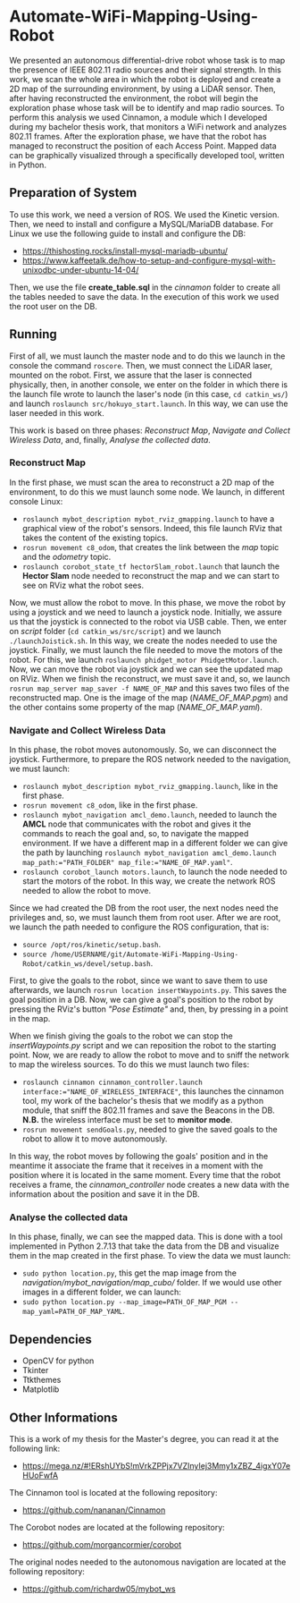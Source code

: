 # Automate-WiFi-Mapping-Using-Robot
We presented an autonomous differential-drive robot whose task is to map the presence of IEEE 802.11 radio sources and their signal strength.
In this work, we scan the whole area in which the robot is deployed and create a 2D map of the surrounding environment, by using a LiDAR sensor. Then, after having reconstructed the environment, the robot will begin the exploration phase whose task will be to identify and map radio sources. To perform this analysis we used Cinnamon, a module which I developed during my bachelor thesis work, that monitors a WiFi network and analyzes 802.11 frames. After the exploration phase, we have that the robot has managed to reconstruct the position of each Access Point. Mapped data can be graphically visualized through a specifically developed tool, written in Python.

## Preparation of System
To use this work, we need a version of ROS. We used the Kinetic version. Then, we need to install and configure a MySQL/MariaDB database. For Linux we use the following guide to install and configure the DB:
- https://thishosting.rocks/install-mysql-mariadb-ubuntu/
- https://www.kaffeetalk.de/how-to-setup-and-configure-mysql-with-unixodbc-under-ubuntu-14-04/

Then, we use the file **create_table.sql** in the *cinnamon* folder to create all the tables needed to save the data.
In the execution of this work we used the root user on the DB.

## Running
First of all, we must launch the master node and to do this we launch in the console the command `roscore`. Then, we must connect the LiDAR laser, mounted on the robot. First, we assure that the laser is connected physically, then, in another console, we enter on the folder in which there is the launch file wrote to launch the laser's node (in this case, `cd catkin_ws/`) and launch `roslaunch src/hokuyo_start.launch`. In this way, we can use the laser needed in this work.

This work is based on three phases: *Reconstruct Map*, *Navigate and Collect Wireless Data*, and, finally, *Analyse the collected data*.

### Reconstruct Map
In the first phase, we must scan the area to reconstruct a 2D map of the environment, to do this we must launch some node. We launch, in different console Linux:
- `roslaunch mybot_description mybot_rviz_gmapping.launch` to have a graphical view of the robot's sensors. Indeed, this file launch RViz that takes the content of the existing topics.
- `rosrun movement c8_odom`, that creates the link between the *map* topic and the *odometry* topic.
- `roslaunch corobot_state_tf hectorSlam_robot.launch` that launch the **Hector Slam** node needed to reconstruct the map and we can start to see on RViz what the robot sees. 

Now, we must allow the robot to move. In this phase, we move the robot by using a joystick and we need to launch a joystick node. Initially, we assure us that the joystick is connected to the robot via USB cable. Then, we enter on *script* folder (`cd catkin_ws/src/script`) and we launch `./launchJoistick.sh`. In this way, we create the nodes needed to use the joystick.
Finally, we must launch the file needed to move the motors of the robot. For this, we launch `roslaunch phidget_motor PhidgetMotor.launch`.
Now, we can move the robot via joystick and we can see the updated map on RViz.
When we finish the reconstruct, we must save it and, so, we launch `rosrun map_server map_saver -f NAME_OF_MAP` and this saves two files of the reconstructed map. One is the image of the map (*NAME_OF_MAP.pgm*) and the other contains some property of the map (*NAME_OF_MAP.yaml*).

### Navigate and Collect Wireless Data
In this phase, the robot moves autonomously. So, we can disconnect the joystick. Furthermore, to prepare the ROS network needed to the navigation, we must launch:
- `roslaunch mybot_description mybot_rviz_gmapping.launch`, like in the first phase.
- `rosrun movement c8_odom`, like in the first phase.
- `roslaunch mybot_navigation amcl_demo.launch`, needed to launch the **AMCL** node that communicates with the robot and gives it the commands to reach the goal and, so, to navigate the mapped environment. If we have a different map in a different folder we can give the path by launching `roslaunch mybot_navigation amcl_demo.launch map_path:="PATH_FOLDER" map_file:="NAME_OF_MAP.yaml"`.
- `roslaunch corobot_launch motors.launch`, to launch the node needed to start the motors of the robot.
In this way, we create the network ROS needed to allow the robot to move. 

Since we had created the DB from the root user, the next nodes need the privileges and, so, we must launch them from root user. After we are root, we launch the path needed to configure the ROS configuration, that is:
- `source /opt/ros/kinetic/setup.bash`.
- `source /home/USERNAME/git/Automate-WiFi-Mapping-Using-Robot/catkin_ws/devel/setup.bash`.

First, to give the goals to the robot, since we want to save them to use afterwards, we launch `rosrun location insertWaypoints.py`. This saves the goal position in a DB. Now, we can give a goal's position to the robot by pressing the RViz's button *"Pose Estimate"* and, then, by pressing in a point in the map.

When we finish giving the goals to the robot we can stop the *insertWaypoints.py* script and we can reposition the robot to the starting point. Now, we are ready to allow the robot to move and to sniff the network to map the wireless sources. To do this we must launch two files:
- `roslaunch cinnamon cinnamon_controller.launch interface:="NAME_OF_WIRELESS_INTERFACE"`, this launches the cinnamon tool, my work of the bachelor's thesis that we modify as a python module, that sniff the 802.11 frames and save the Beacons in the DB. **N.B.** the wireless interface must be set to **monitor mode**.
- `rosrun movement sendGoals.py`, needed to give the saved goals to the robot to allow it to move autonomously.

In this way, the robot moves by following the goals' position and in the meantime it associate the frame that it receives in a moment with the position where it is located in the same moment. Every time that the robot receives a frame, the *cinnamon_controller* node creates a new data with the information about the position and save it in the DB. 

### Analyse the collected data
In this phase, finally, we can see the mapped data. This is done with a tool implemented in Python 2.7.13 that take the data from the DB and visualize them in the map created in the first phase. To view the data we must launch:
- `sudo python location.py`, this get the map image from the *navigation/mybot_navigation/map_cubo/* folder.
If we would use other images in a different folder, we can launch:
- `sudo python location.py --map_image=PATH_OF_MAP_PGM --map_yaml=PATH_OF_MAP_YAML`.

## Dependencies
- OpenCV for python
- Tkinter
- Ttkthemes
- Matplotlib

## Other Informations
This is a work of my thesis for the Master's degree, you can read it at the following link:
- https://mega.nz/#!ERshUYbS!mVrkZPPjx7VZInyIej3Mmy1xZBZ_4igxY07eHUoFwfA

The Cinnamon tool is located at the following repository:
- https://github.com/nananan/Cinnamon

The Corobot nodes are located at the following repository:
- https://github.com/morgancormier/corobot

The original nodes needed to the autonomous navigation are located at the following repository:
- https://github.com/richardw05/mybot_ws
